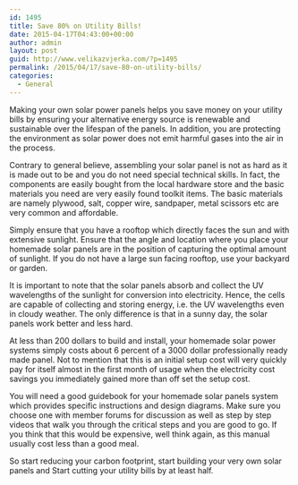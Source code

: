 ```yaml
---
id: 1495
title: Save 80% on Utility Bills!
date: 2015-04-17T04:43:00+00:00
author: admin
layout: post
guid: http://www.velikazvjerka.com/?p=1495
permalink: /2015/04/17/save-80-on-utility-bills/
categories:
  - General
---
```

Making your own solar power panels helps you save money on your utility bills by ensuring your alternative energy source is renewable and sustainable over the lifespan of the panels. In addition, you are protecting the environment as solar power does not emit harmful gases into the air in the process.

Contrary to general believe, assembling your solar panel is not as hard as it is made out to be and you do not need special technical skills. In fact, the components are easily bought from the local hardware store and the basic materials you need are very easily found toolkit items. The basic materials are namely plywood, salt, copper wire, sandpaper, metal scissors etc are very common and affordable.

Simply ensure that you have a rooftop which directly faces the sun and with extensive sunlight. Ensure that the angle and location where you place your homemade solar panels are in the position of capturing the optimal amount of sunlight. If you do not have a large sun facing rooftop, use your backyard or garden.

It is important to note that the solar panels absorb and collect the UV wavelengths of the sunlight for conversion into electricity. Hence, the cells are capable of collecting and storing energy, i.e. the UV wavelengths even in cloudy weather. The only difference is that in a sunny day, the solar panels work better and less hard.

At less than 200 dollars to build and install, your homemade solar power systems simply costs about 6 percent of a 3000 dollar professionally ready made panel. Not to mention that this is an initial setup cost will very quickly pay for itself almost in the first month of usage when the electricity cost savings you immediately gained more than off set the setup cost.

You will need a good guidebook for your homemade solar panels system which provides specific instructions and design diagrams. Make sure you choose one with member forums for discussion as well as step by step videos that walk you through the critical steps and you are good to go. If you think that this would be expensive, well think again, as this manual usually cost less than a good meal.

So start reducing your carbon footprint, start building your very own solar panels and Start cutting your utility bills by at least half.